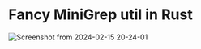 # Fancy MiniGrep util in Rust
![Screenshot from 2024-02-15 20-24-01](https://github.com/sundaram123krishnan/minigrep/assets/104441812/8edf80f7-a78b-40de-bd6d-528e30433174)


